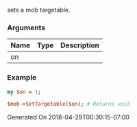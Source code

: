 sets a mob targetable.
### Arguments
**Name**|**Type**|**Description**
:---|:---|:---
on||

### Example

```perl
my $on = 1;

$mob->SetTargetable($on); # Returns void
```


Generated On 2018-04-29T00:30:15-07:00